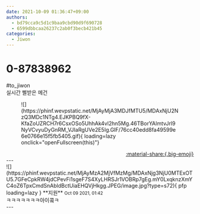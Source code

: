 ```yaml
---
date: 2021-10-09 01:36:47+09:00
authors:
  - bd79cca9c5d1c9baa9cbd90d9f690728
  - 6599dbbcaa26237c2ab0f3becb421b45
categories:
  - Jiwon
---
```


# 0-87838962

<div class="post-container" markdown="1">
<div class="content-container md-sidebar__scrollwrap" markdown="1">

\#to_jiwon<br>실시간 삘받은 메건 
<figure markdown="1">
![](https://phinf.wevpstatic.net/MjAyMjA3MDJfMTU5/MDAxNjU2NzQ3MDc1NTg4.EJKPBQ9fX-KfaZoUZRCH7r6CsxOSo5UhhAk4vl2hn5Mg.46TBorYAlmtvJrl9NyVCvyuDyGnRM_VJIaRgUVe2E5Ig.GIF/76cc40edd8fa49599e6e0766e15f5fb5405.gif){ loading=lazy onclick="openFullscreen(this)"}
</figure>


</div>
</div>

<div style="text-align: right;" markdown="1">
<a href="https://weverse.io/fromis9/fanpost/0-87838962" style="text-align: right;">:material-share:{.big-emoji}</a>
</div>
---

<div class="comments-container md-sidebar__scrollwrap" markdown="1">
<div class="comment" markdown="1">
<div class='id-container' markdown="1">
![](https://phinf.wevpstatic.net/MjAyMzA2MjVfMzMg/MDAxNjg3NjU0MTExOTU5.7GFeCpkRW4jdCPevFi1sgeF7S4XyLHRSJr1VOBRp7gEg.mY0LxqknzXmYC4oZ6TpxCmdSnAbldBctUiaEHQVjHkgg.JPEG/image.jpg?type=s72){ pfp loading=lazy }
**<span class="artist">지원</span>** <small>Oct 09 2021, 01:42</small><br>
</div>
<div class='comment-body' markdown="1">
ㅋㅋㅋㅋㅋㅋㅋ아이콬ㅋ
</div>
</div>
</div>
---
